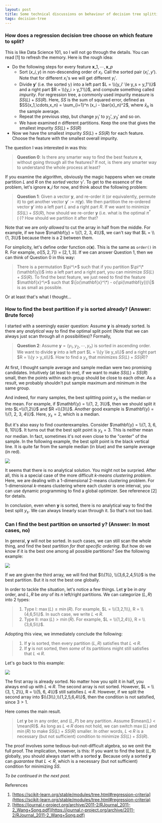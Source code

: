 ```yaml
---
layout: post
title: Some technical discussions on behaviour of decision tree splitting
tags: decision-tree
---
```


### How does a regression decision tree choose on which feature to split?

This is like Data Science 101, so I will not go through the details. You can read [1] to refresh the memory. Here is the rough idea:

- Do the following steps for every feature $\mathbf{x}\_1,\cdots,\mathbf{x}\_p$
  - Sort $(x\_i, y)$ in non-descending order of $x_i$. Call the sorted pair $(x_i', y')$. Note that for different $x_i$'s we will get different $y_i'$.
  - Divide $\mathbf{y}'$ (i.e. the sorted $\mathbb{y}$) into a left part $L = \\{y_i' \le y_s = y_1'\\}$ and a right part $R = \\{y_i > y_1'\\}$, and compute something called _impurity_. For regression tree, a commonly used impurity measure is $SS(L) + SS(R)$. Here, $SS$ is the sum of squared error, defined as $SS(x_1,\cdots,x_n) = \sum_{i=1}^n (x_i - \bar{x}_n)^2$, where $\bar{x}_n$ is the sample average.
  - Repeat the previous step, but change $y_1'$ to $y_2', y_3'$ and so on.
  - We have examined $n$ different partitions. Keep the one that gives the smallest impurity $SS(L) + SS(R)$
- Now we have the smallest impurity $SS(L) + SS(R)$ for each feature. Choose the feature with the smallest overall impurity.

The question I was interested in was this:

> **Question 0**: Is there any smarter way to find the best feature $\mathbf{x}$, without going through all the features? If not, is there any smarter way to understand the whole process at least?
 
If you examine the algorithm, obviously the magic happens when we create partition $L$ and $R$ on the _sorted_ vector $\mathbb{y}'$. To get to the essence of the problem, let's ignore $\mathbf{x}\_i$ for now, and think about the following problem:

> **Question 1**: Given a vector $\mathbf{y}$, and re-order it (or equivalently, permute it) to get another vector $\mathbf{y}' := \pi(\mathbf{y})$. We then partition the re-ordered vector $\mathbf{y}'$ into a left part $L$ and a right part $R$. If we want to minimize $SS(L) + SS(R)$, how should we re-order $\mathbf{y}$ (i.e. what is the optimal $\pi^*(\cdot)$? How should we partition it after that?

Note that we are _only allowed_ to cut the array in half from the middle. For example, if we have $\mathbf{y} = \\{1, 2, 3, 4\\}$, we can't say that $L = \\{1, 3\\}$ because there is a $2$ between them.

For simplicity, let's define order function $o(\mathbf{x})$. This is the same as `order()` in R. For example, $o([5,2,7]) = [2,1,3]$. If we can answer Question 1, then we can think of Question 0 in this way:

> There is a permutation $\pi^\*$ such that if you partition $\pi^\*(\mathbf{y})$ into a left part and a right part, you can minimize $SS(L) + SS(R)$.
> To find the best feature, we just need to find the feature $\mathbf{x}^\*$ such that $\|o(\mathbf{x}^\*) - o(\pi(\mathbf{y}))\|$ is as small as possible.

Or at least that's what I thought...

### How to find the best partition if $\mathbf{y}$ is sorted already? (Answer: Brute force)

I started with a seemingly easier question: Assume $\mathbf{y}$ is already sorted. Is there any _analytical_ way to find the optimal split point (Note that we can always just scan through all $n$ possibilities)? Formally,

> **Question 2**: Assume $\mathbf{y} = (y_1, y_2, \cdots, y_n)$ is sorted in ascending order. We want to divide $\mathbf{y}$ into a left part $L = \\{y \le y_s\\}$ and a right part $R = \\{y > y_s\\}$. How to find a $y_s$ that minimizes $SS(L) + SS(R)$?

At first, I thought sample average and sample median were two promising candidates. Intuitively (at least to me), if we want to make $SS(L) + SS(R)$ small, then the points within each group should be close to each other. As a result, we probably shouldn't put sample maximum and minimum in the same group.

And indeed, for many samples, the best splitting point $y_s$ is the median or the mean. For example, if $\mathbf{y} = \\{1, 2, 3\\}$, then we should split it into $L=\\{1,2\\}$ and $R =\\{3\\}$. Another good example is $\mathbf{y} = \\{1, 2, 3, 4\\}$. Here, $y_s = 2$, which is a median.

But it's also easy to find counterexamples. Consider $\mathbf{y} = \\{1, 3, 6, 8, 10\\}$. It turns out that the best split point is $y_s = 3$. This is neither mean nor median. In fact, sometimes it's not even close to the "center" of the sample. In the following example, the best split point is the black vertical line. It is quite far from the sample median (in blue) and the sample average (in red).

![]({{site.baseurl}}/assets/11_01.png)

It seems that there is no analytical solution. You might not be surpried. After all, this is a special case of the more difficult _$k$-means clustering problem_. Here, we are dealing with a 1-dimensional 2-means clustering problem. For 1-dimensional $k$-means clustering where each cluster is one interval, you can use dynamic programming to find a global optimizer. See referenece [2] for details.

In conclusion, even when $\mathbf{y}$ is sorted, there is no analytical way to find the best split $y_s$. We can always linearly scan through it. So that's not too bad.

### Can I find the best partition on unsorted $\mathbf{y}$? (Answer: In most cases, no)

In general, $\mathbf{y}$ will not be sorted. In such cases, we can still scan the whole thing, and find the best partition _for that specific ordering_. But how do we know if it is the best one among all possible partitions? See the following example:

![]({{site.baseurl}}/assets/11_02.png)

If we are given the third array, we will find that $\\{1\\}, \\{3,6,2,4,5\\}$ is the best partition. But it is not the best one globally.

In order to tackle the situation, let's notice a few things. Let $\mathbf{y}$ be in _any_ order, and $L, R$ be _any_ of its $n$ left/right partitions. We can categorize $(L, R)$ into 2 types:
> 1. Type I: $\max(L) \le \min(R)$. For example, $L = \\{3,2,1\\}, R = \\{4,6,5\\}$. In such case, we write $L \lhd R$.
> 2. Type II: $\max(L) > \min(R)$. For example, $L = \\{1,2,4\\}, R = \\{3,6,5\\}$.

Adopting this view, we immediately conclude the following:
> 1. If $\mathbf{y}$ is sorted, then every partition $(L, R)$ satisfies that $L \lhd R$.
> 2. If $\mathbf{y}$ is not sorted, then _some_ of its partitions might still satisfies that $L \lhd R$.

Let's go back to this example:

![]({{site.baseurl}}/assets/11_02.png)

The first array is already sorted. No matter how you split it in half, you always end up with $L \lhd R$. The second array is not sorted. However, $L = \\{3, 1, 2\\}, R = \\{5, 6, 4\\}$ still satisfies $L \lhd R$. However, if we split the second array into $\\{3\\},\\{1,2,5,6,4\\}$, then the condition is not satisfied, since $3 > 1$.

Here comes the main result.
> Let $\mathbf{y}$ be in any order, and $(L, P)$ be any partition. Assume $\mean(L) < \mean(R)$. As long as $L \lhd R$ does not hold, we can switch $\max(L)$ and $\min(R)$ to make $SS(L) + SS(R)$ smaller. In other words, $L \lhd R$ is a necessary (but not sufficient) condition to minimize $SS(L) + SS(R)$.

The proof involves some tedious-but-not-difficult algebra, so we omit the full proof. The implication, however, is this: If you want to find the best $(L, R)$ globally, you should always start with a sorted $\mathbf{y}$. Because only a sorted $\mathbf{y}$ can _guarantee_ that $L \prec R$, which is a necessary (but not sufficient) condition for minimizing $SS$.

_To be continued in the next post._

References
1. [https://scikit-learn.org/stable/modules/tree.html#regression-criteria](https://scikit-learn.org/stable/modules/tree.html#regression-criteria)
2. [https://journal.r-project.org/archive/2011-2/RJournal_2011-2_Wang+Song.pdf](https://journal.r-project.org/archive/2011-2/RJournal_2011-2_Wang+Song.pdf)

